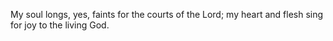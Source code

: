 My soul longs, yes, faints for the courts of the Lord; my heart and flesh sing for joy to the living God.
